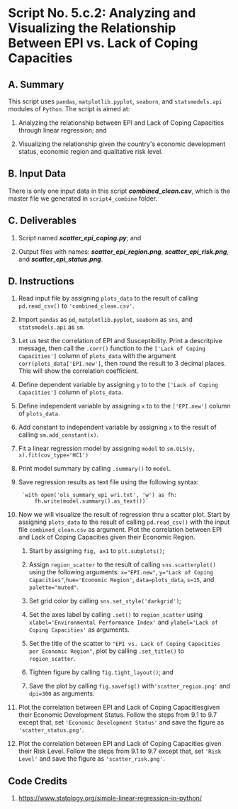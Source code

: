 # Script No. 5.c.2: Analyzing and Visualizing the Relationship Between EPI vs. Lack of Coping Capacities

## A. Summary

This script uses `pandas`, `matplotlib.pyplot`, `seaborn`, and `statsmodels.api` modules of `Python`. The script is aimed at:

1. Analyzing the relationship between EPI and Lack of Coping Capacities through linear regression; and

2. Visualizing the relationship given the country's economic development status, economic region and qualitative risk level.

## B. Input Data

There is only one input data in this script ***combined_clean.csv***, which is the master file we generated in `script4_combine` folder. 

## C. Deliverables

1. Script named ***scatter_epi_coping.py***; and

2. Output files with names: ***scatter_epi_region.png***, ***scatter_epi_risk.png***, and ***scatter_epi_status.png***.

## D. Instructions

1. Read input file by assigning `plots_data` to the result of calling `pd.read_csv()` to `'combined_clean.csv'`.

2. Import `pandas` as `pd`, `matplotlib.pyplot`, `seaborn` as `sns`, and `statsmodels.api` as `sm`.

3. Let us test the correlation of EPI and Susceptibility. Print a descritpive message, then call the `.corr()` function to the `['Lack of Coping Capacities']` column of `plots_data` with the argument `corr(plots_data['EPI.new']`, then round the result to 3 decimal places. This will show the correlation coefficient.

4. Define dependent variable by assigning `y` to to the `['Lack of Coping Capacities']` column of `plots_data`.

5. Define independent variable by assigning `x` to to the `['EPI.new']` column of `plots_data`.

6. Add constant to independent variable by assigning `x` to the result of calling `sm.add_constant(x)`.

7. Fit a linear regression model by assigning `model` to `sm.OLS(y, x).fit(cov_type='HC1')`

8. Print model summary by calling `.summary()` to `model`.

9. Save regression results as text file using the following syntax:

        `with open('ols_summary_epi_wri.txt', 'w') as fh:
            fh.write(model.summary().as_text())`

10. Now we will visualize the result of regression thru a scatter plot. Start by assigning `plots_data` to the result of calling 
`pd.read_csv()` with the input file `combined_clean.csv` as argument. Plot the correlation between EPI and Lack of Coping Capacities given their Economic Region.

    1. Start by assigning `fig, ax1` to `plt.subplots()`;

    2. Assign  `region_scatter` to the result of calling `sns.scatterplot()` using the following arguments: `x="EPI.new"`, `y="Lack of Coping Capacities"`,`hue='Economic Region'`, `data=plots_data`, `s=15`, and `palette="muted"`.

    3. Set grid color by calling `sns.set_style('darkgrid')`;

    4. Set the axes label by calling `.set()` to `region_scatter` using `xlabel='Environmental Performance Index'` and `ylabel='Lack of Coping Capacities'` as arguments.

    5. Set the title of the scatter to `"EPI vs. Lack of Coping Capacities per Economic Region"`, plot by calling `.set_title()` to `region_scatter`.

    6. Tighten figure by calling `fig.tight_layout()`; and

    7. Save the plot by calling `fig.savefig()` with`'scatter_region.png'` and `dpi=300` as arguments.

11. Plot the correlation between EPI and Lack of Coping Capacitiesgiven their Economic Development Status. Follow the steps from 9.1 to 9.7 except that, set `'Economic Development Status'` and save the figure as `'scatter_status.png'`.

12. Plot the correlation between EPI and Lack of Coping Capacities given their Risk Level. Follow the steps from 9.1 to 9.7 except that, set `'Risk Level'` and save the figure as `'scatter_risk.png'`.

## Code Credits

1. https://www.statology.org/simple-linear-regression-in-python/


